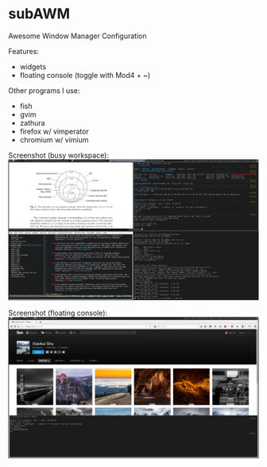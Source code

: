 # subAWM
Awesome Window Manager Configuration

Features:
- widgets
- floating console (toggle with Mod4 + ~)

Other programs I use:
- fish
- gvim
- zathura
- firefox w/ vimperator
- chromium w/ vimium

Screenshot (busy workspace):
![alt tag](https://raw.githubusercontent.com/subbyte/subAWM/master/screenshots/screenshot-busy.png)

Screenshot (floating console):
![alt tag](https://raw.githubusercontent.com/subbyte/subAWM/master/screenshots/screenshot-console.png)
